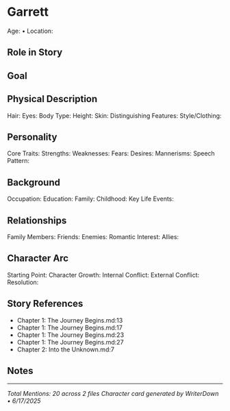 # Garrett
Age: • Location: 

## Role in Story


## Goal


## Physical Description
Hair: 
Eyes: 
Body Type: 
Height: 
Skin: 
Distinguishing Features: 
Style/Clothing: 

## Personality
Core Traits: 
Strengths: 
Weaknesses: 
Fears: 
Desires: 
Mannerisms: 
Speech Pattern: 

## Background
Occupation: 
Education: 
Family: 
Childhood: 
Key Life Events: 

## Relationships
Family Members: 
Friends: 
Enemies: 
Romantic Interest: 
Allies: 

## Character Arc
Starting Point: 
Character Growth: 
Internal Conflict: 
External Conflict: 
Resolution: 

## Story References

- Chapter 1: The Journey Begins.md:13
- Chapter 1: The Journey Begins.md:17
- Chapter 1: The Journey Begins.md:23
- Chapter 1: The Journey Begins.md:27
- Chapter 2: Into the Unknown.md:7

## Notes


---

*Total Mentions: 20 across 2 files*
*Character card generated by WriterDown • 6/17/2025*
